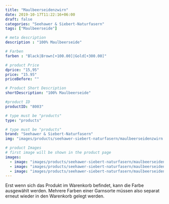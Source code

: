 ```yaml
---
title: "Maulbeerseidenzwirn"
date: 2019-10-17T11:22:16+06:00
draft: false
categories: "Seehawer & Siebert-Naturfasern"
tags: ["Maulbeerseide"]

# meta description
description : "100% Maulbeerseide"

# Farben
farben : "Black|Brown[+100.00]|Gold[+300.00]"

# product Price
dprice: "15,95"
price: "15.95"
priceBefore: ""

# Product Short Description
shortDescription: "100% Maulbeerseide"

#product ID
productID: "8003"

# type must be "products"
type: "products"

# type must be "products"
brand: "Seehawer & Siebert-Naturfasern"
img: "images/products/seehawer-siebert-naturfasern/maulbeerseidenzwirn.jpg"   

# product Images
# first image will be shown in the product page
images:
  - image: "images/products/seehawer-siebert-naturfasern/maulbeerseidenzwirn.jpg"
  - image: "images/products/seehawer-siebert-naturfasern/maulbeerseidenzwirn.jpg"
  - image: "images/products/seehawer-siebert-naturfasern/maulbeerseidenzwirn.jpg"
---
```


Erst wenn sich das Produkt im Warenkorb befindet, kann die Farbe ausgewählt werden.
Mehrere Farben einer Garnsorte müssen also separat erneut wieder in den Warenkorb gelegt werden.
